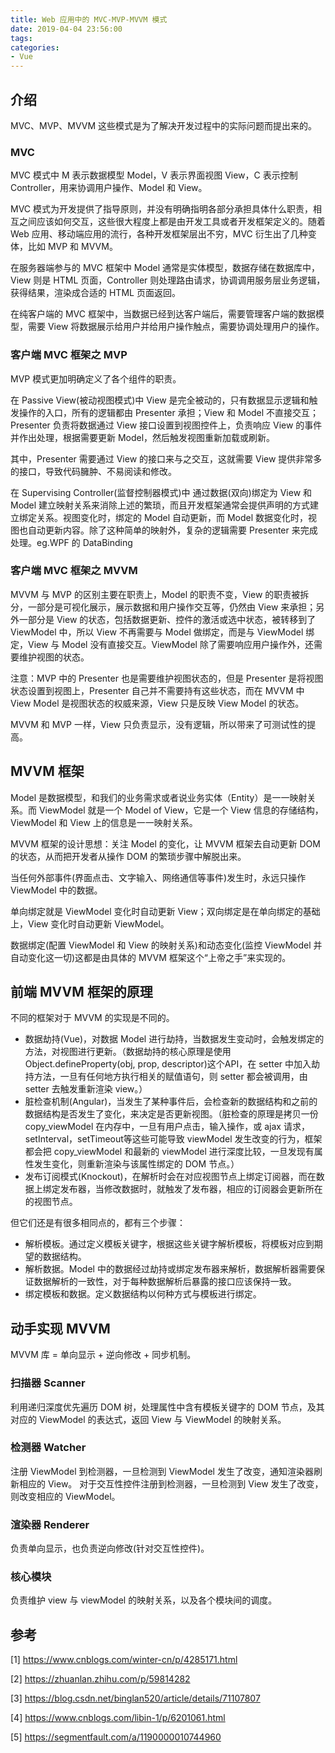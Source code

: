 ```yaml
---
title: Web 应用中的 MVC-MVP-MVVM 模式
date: 2019-04-04 23:56:00
tags:
categories:
- Vue
---
```


## 介绍

MVC、MVP、MVVM 这些模式是为了解决开发过程中的实际问题而提出来的。

### MVC
MVC 模式中 M 表示数据模型 Model，V 表示界面视图 View，C 表示控制 Controller，用来协调用户操作、Model 和 View。

MVC 模式为开发提供了指导原则，并没有明确指明各部分承担具体什么职责，相互之间应该如何交互，这些很大程度上都是由开发工具或者开发框架定义的。随着 Web 应用、移动端应用的流行，各种开发框架层出不穷，MVC 衍生出了几种变体，比如 MVP 和 MVVM。

在服务器端参与的 MVC 框架中 Model 通常是实体模型，数据存储在数据库中，View 则是 HTML 页面，Controller 则处理路由请求，协调调用服务层业务逻辑，获得结果，渲染成合适的 HTML 页面返回。

在纯客户端的 MVC 框架中，当数据已经到达客户端后，需要管理客户端的数据模型，需要 View 将数据展示给用户并给用户操作触点，需要协调处理用户的操作。

### 客户端 MVC 框架之 MVP
MVP 模式更加明确定义了各个组件的职责。

在 Passive View(被动视图模式)中 View 是完全被动的，只有数据显示逻辑和触发操作的入口，所有的逻辑都由 Presenter 承担；View 和 Model 不直接交互；Presenter 负责将数据通过 View 接口设置到视图控件上，负责响应 View 的事件并作出处理，根据需要更新 Model，然后触发视图重新加载或刷新。

其中，Presenter 需要通过 View 的接口来与之交互，这就需要 View 提供非常多的接口，导致代码臃肿、不易阅读和修改。

在 Supervising Controller(监督控制器模式)中 通过数据(双向)绑定为 View 和 Model 建立映射关系来消除上述的繁琐，而且开发框架通常会提供声明的方式建立绑定关系。视图变化时，绑定的 Model 自动更新，而 Model 数据变化时，视图也自动更新内容。除了这种简单的映射外，复杂的逻辑需要 Presenter 来完成处理。eg.WPF 的 DataBinding

### 客户端 MVC 框架之 MVVM
MVVM 与 MVP 的区别主要在职责上，Model 的职责不变，View 的职责被拆分，一部分是可视化展示，展示数据和用户操作交互等，仍然由 View 来承担；另外一部分是 View 的状态，包括数据更新、控件的激活或选中状态，被转移到了 ViewModel 中，所以 View 不再需要与 Model 做绑定，而是与 ViewModel 绑定，View 与 Model 没有直接交互。ViewModel 除了需要响应用户操作外，还需要维护视图的状态。

注意：MVP 中的 Presenter 也是需要维护视图状态的，但是 Presenter 是将视图状态设置到视图上，Presenter 自己并不需要持有这些状态，而在 MVVM 中 View Model 是视图状态的权威来源，View 只是反映 View Model 的状态。

MVVM 和 MVP 一样，View 只负责显示，没有逻辑，所以带来了可测试性的提高。

## MVVM 框架
Model 是数据模型，和我们的业务需求或者说业务实体（Entity）是一一映射关系。而 ViewModel 就是一个 Model of View，它是一个 View 信息的存储结构，ViewModel 和 View 上的信息是一一映射关系。

MVVM 框架的设计思想：关注 Model 的变化，让 MVVM 框架去自动更新 DOM 的状态，从而把开发者从操作 DOM 的繁琐步骤中解脱出来。

当任何外部事件(界面点击、文字输入、网络通信等事件)发生时，永远只操作 ViewModel 中的数据。

单向绑定就是 ViewModel 变化时自动更新 View；双向绑定是在单向绑定的基础上，View 变化时自动更新 ViewModel。

数据绑定(配置 ViewModel 和 View 的映射关系)和动态变化(监控 ViewModel 并自动变化这一切)这都是由具体的 MVVM 框架这个“上帝之手”来实现的。


## 前端 MVVM 框架的原理
不同的框架对于 MVVM 的实现是不同的。
- 数据劫持(Vue)，对数据 Model 进行劫持，当数据发生变动时，会触发绑定的方法，对视图进行更新。（数据劫持的核心原理是使用Object.defineProperty(obj, prop, descriptor)这个API，在 setter 中加入劫持方法，一旦有任何地方执行相关的赋值语句，则 setter 都会被调用，由 setter 去触发重新渲染 view。）
- 脏检查机制(Angular)，当发生了某种事件后，会检查新的数据结构和之前的数据结构是否发生了变化，来决定是否更新视图。（脏检查的原理是拷贝一份 copy_viewModel 在内存中，一旦有用户点击，输入操作，或 ajax 请求，setInterval，setTimeout等这些可能导致 viewModel 发生改变的行为，框架都会把 copy_viewModel 和最新的 viewModel 进行深度比较，一旦发现有属性发生变化，则重新渲染与该属性绑定的 DOM 节点。）
- 发布订阅模式(Knockout)，在解析时会在对应视图节点上绑定订阅器，而在数据上绑定发布器，当修改数据时，就触发了发布器，相应的订阅器会更新所在的视图节点。

但它们还是有很多相同点的，都有三个步骤：
- 解析模板。通过定义模板关键字，根据这些关键字解析模板，将模板对应到期望的数据结构。
- 解析数据。Model 中的数据经过劫持或绑定发布器来解析，数据解析器需要保证数据解析的一致性，对于每种数据解析后暴露的接口应该保持一致。
- 绑定模板和数据。定义数据结构以何种方式与模板进行绑定。


## 动手实现 MVVM
MVVM 库 = 单向显示 + 逆向修改 + 同步机制。

### 扫描器 Scanner
利用递归深度优先遍历 DOM 树，处理属性中含有模板关键字的 DOM 节点，及其对应的 ViewModel 的表达式，返回 View 与 ViewModel 的映射关系。

### 检测器 Watcher
注册 ViewModel 到检测器，一旦检测到 ViewModel 发生了改变，通知渲染器刷新相应的 View。
对于交互性控件注册到检测器，一旦检测到 View 发生了改变，则改变相应的 ViewModel。

### 渲染器 Renderer
负责单向显示，也负责逆向修改(针对交互性控件)。

### 核心模块
负责维护 view 与 viewModel 的映射关系，以及各个模块间的调度。





## 参考
[1] https://www.cnblogs.com/winter-cn/p/4285171.html

[2] https://zhuanlan.zhihu.com/p/59814282

[3] https://blog.csdn.net/binglan520/article/details/71107807

[4] https://www.cnblogs.com/libin-1/p/6201061.html

[5] https://segmentfault.com/a/1190000010744960




